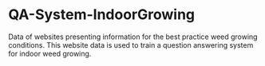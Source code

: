 # QA-System-IndoorGrowing
Data of websites presenting information for the best practice weed growing conditions. This website data is used to train a question answering system for indoor weed growing.
